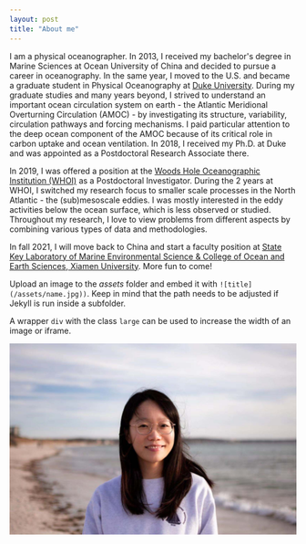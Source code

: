 ```yaml
---
layout: post
title: "About me"
---
```


I am a physical oceanographer. In 2013, I received my bachelor's degree in Marine Sciences at Ocean University of China and decided to pursue a career in oceanography. In the same year, I moved to the U.S. and became a graduate student in Physical Oceanography at [Duke University](https://www.duke.edu). During my graduate studies and many years beyond, I strived to understand an important ocean circulation system on earth - the Atlantic Meridional Overturning Circulation (AMOC) - by investigating its structure, variability, circulation pathways and forcing mechanisms. I paid particular attention to the deep ocean component of the AMOC because of its critical role in carbon uptake and ocean ventilation. In 2018, I received my Ph.D. at Duke and was appointed as a Postdoctoral Research Associate there.

In 2019, I was offered a position at the [Woods Hole Oceanographic Institution (WHOI)](https://www.whoi.edu) as a Postdoctoral Investigator. During the 2 years at WHOI, I switched my research focus to smaller scale processes in the North Atlantic - the (sub)mesoscale eddies. I was mostly interested in the eddy activities below the ocean surface, which is less observed or studied. Throughout my research, I love to view problems from different aspects by combining various types of data and methodologies. 

In fall 2021, I will move back to China and start a faculty position at [State Key Laboratory of Marine Environmental Science & College of Ocean and Earth Sciences, Xiamen University](https://mel2.xmu.edu.cn/melwebold/en/). More fun to come!


Upload an image to the *assets* folder and embed it with `![title](/assets/name.jpg))`. Keep in mind that the path needs to be adjusted if Jekyll is run inside a subfolder.

A wrapper `div` with the class `large` can be used to increase the width of an image or iframe.

![Sijia at Surf Drive](/assets/Sijia_profile.jpeg)
